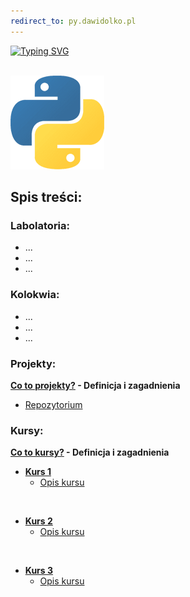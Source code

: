 ```yaml
---
redirect_to: py.dawidolko.pl
---
```


[![Typing SVG](https://readme-typing-svg.herokuapp.com?font=Fira+Code&pause=1000&color=000000&width=435&lines=J%C4%99zyk+Python)](https://git.io/typing-svg)

<br>![PYTHON](python.png)

## Spis treści:

### Labolatoria:
- ...
- ...
- ...

### Kolokwia: 
- ...
- ...
- ...

### Projekty:
**[Co to projekty?](projects/README.md) - Definicja i zagadnienia**
 - [Repozytorium](https://github.com/dawidolko/Programming-Python/tree/main/projects)


### Kursy:

**[Co to kursy?](Courses/README.md) - Definicja i zagadnienia**
- **[Kurs 1](https://github.com/dawidolko/Programming-Python/tree/main/Courses/Course1)**
  - [Opis kursu](Courses/Course1/README.md)

<br>
  
- **[Kurs 2](https://github.com/dawidolko/Programming-Python/tree/main/Courses/Course2)**
  - [Opis kursu](Courses/Course2/README.md)

<br>
  
- **[Kurs 3](https://github.com/dawidolko/Programming-Python/tree/main/Courses/Course3)**
  - [Opis kursu](Courses/Course3/README.md)
